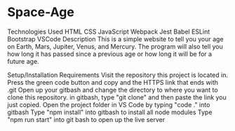 # Space-Age

Technologies Used
HTML
CSS
JavaScript
Webpack
Jest
Babel
ESLint
Bootstrap
VSCode
Description
This is a simple website to tell you your age on Earth, Mars, Jupiter, Venus, and Mercury. The program will also tell you how long it has passed since a previous age or how long it will be for a future age.

Setup/Installation Requirements
Visit the repository this project is located in.
Press the green code button and copy and the HTTPS link that ends with .git
Open up your gitbash and change the directory to where you want to clone this repository.
in gitbash, type "git clone" and then paste the link you just copied.
Open the project folder in VS Code by typing "code ." into gitbash
Type "npm install" into gitbash to install all node modules
Type "npm run start" into git bash to open up the live server
